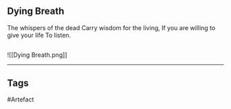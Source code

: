 ## Dying Breath
The whispers of the dead
Carry wisdom for the living,
If you are willing to give your life
To listen.
## 
![[Dying Breath.png]]

---
## Tags
#Artefact
